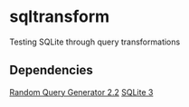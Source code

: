 # sqltransform
Testing SQLite through query transformations

## Dependencies
[Random Query Generator 2.2](https://launchpad.net/randgen)
[SQLite 3](https://www.sqlite.org/)
